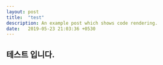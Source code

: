 ```yaml
---
layout: post
title:  "test"
description: An example post which shows code rendering.
date:   2019-05-23 21:03:36 +0530
---
```


## 테스트 입니다.
